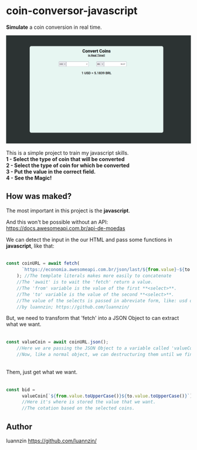# coin-conversor-javascript
**Simulate** a coin conversion in real time.

<img src="./preview.png">

This is a simple project to train my javascript skills. <br>
**1 - Select the type of coin that will be converted** <br>
**2 - Select the type of coin for which be converted** <br>
**3 - Put the value in the correct field.** <br>
**4 - See the Magic!** <br>

## How was maked?

The most important in this project is the **javascript**.

And this won't be possible without an API:
https://docs.awesomeapi.com.br/api-de-moedas <br>

We can detect the input in the our HTML and pass some functions in **javascript**, like that:

```js

const coinURL = await fetch(
      `https://economia.awesomeapi.com.br/json/last/${from.value}-${to.value}`
    ); //The template literals makes more easily to concatenate
    //The 'await' is to wait the 'fetch' return a value.
    //The 'from' variable is the value of the first **<select>**.
    //The 'to' variable is the value of the second **<select>**.
    //The value of the selects is passed in abreviate form, like: usd or brl.
    //by luannzin; https://github.com/luannzin/

```

But, we need to transform that 'fetch' into a JSON Object to can extract what we want.

```js

const valueCoin = await coinURL.json();
    //Here we are passing the JSON Object to a variable called 'valueCoin'.
    //Now, like a normal object, we can destructuring them until we find what we want.
   
```

Them, just get what we want.

```js

const bid =
      valueCoin[`${from.value.toUpperCase()}${to.value.toUpperCase()}`][`bid`];
      //Here it's where is stored the value that we want.
      //The cotation based on the selected coins.

```

## Author

luannzin
https://github.com/luannzin/


